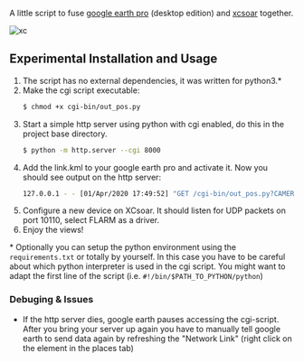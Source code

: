 A little script to fuse [google earth pro][1] (desktop edition) and [xcsoar][2] together.

![xc](https://media.giphy.com/media/S8wrgOfFCLyNQfykHo/giphy.gif)

## Experimental Installation and Usage
1. The script has no external dependencies, it was written for python3.*
1. Make the cgi script executable:
    ```bash
    $ chmod +x cgi-bin/out_pos.py
    ```
3. Start a simple http server using python with cgi enabled, do this in the project base directory.
    ```bash
    $ python -m http.server --cgi 8000
    ```
1. Add the link.kml to your google earth pro and activate it. Now you should see output on the http server:
    ```bash
    127.0.0.1 - - [01/Apr/2020 17:49:52] "GET /cgi-bin/out_pos.py?CAMERA=7.479937580087384,46.32363475209464,7252.86;VIEW=17.813,-0.893 HTTP/1.1" 200 - 
    ```
5. Configure a new device on XCsoar. It should listen for UDP packets on port 10110, select FLARM as a driver.
6. Enjoy the views!

\* Optionally you can setup the python environment using the `requirements.txt` or totally by yourself. In this case you have to be careful about which python interpreter is used in the cgi script. You might want to adapt the first line of the script (i.e. `#!/bin/$PATH_TO_PYTHON/python`)

### Debuging & Issues
* If the http server dies, google earth pauses accessing the cgi-script. After you bring your server up again you have to manually tell google earth to send data again by refreshing the "Network Link" (right click on the element in the places tab)

[1]: https://www.google.ch/intl/de_ALL/earth/versions/#earth-pro
[2]: https://www.xcsoar.org/
